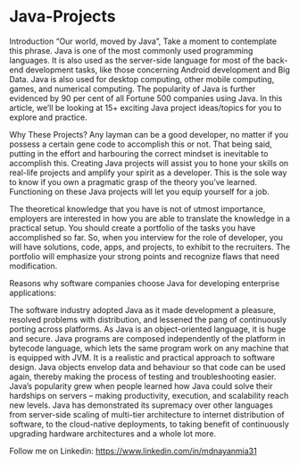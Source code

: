 # Java-Projects

Introduction
“Our world, moved by Java”, Take a moment to contemplate this phrase. Java is one of the most commonly used programming languages. It is also used as the server-side language for most of the back-end development tasks, like those concerning Android development and Big Data. Java is also used for desktop computing, other mobile computing, games, and numerical computing. The popularity of Java is further evidenced by 90 per cent of all Fortune 500 companies using Java. In this article, we’ll be looking at 15+ exciting Java project ideas/topics for you to explore and practice.

Why These Projects?
Any layman can be a good developer, no matter if you possess a certain gene code to accomplish this or not. That being said, putting in the effort and harbouring the correct mindset is inevitable to accomplish this. Creating Java projects will assist you to hone your skills on real-life projects and amplify your spirit as a developer. This is the sole way to know if you own a pragmatic grasp of the theory you’ve learned. Functioning on these Java projects will let you equip yourself for a job.

The theoretical knowledge that you have is not of utmost importance, employers are interested in how you are able to translate the knowledge in a practical setup. You should create a portfolio of the tasks you have accomplished so far. So, when you interview for the role of developer, you will have solutions, code, apps, and projects, to exhibit to the recruiters.
The portfolio will emphasize your strong points and recognize flaws that need modification.

Reasons why software companies choose Java for developing enterprise applications:

The software industry adopted Java as it made development a pleasure, resolved problems with distribution, and lessened the pang of continuously porting across platforms.
As Java is an object-oriented language, it is huge and secure. Java programs are composed independently of the platform in bytecode language, which lets the same program work on any machine that is equipped with JVM. It is a realistic and practical approach to software design. Java objects envelop data and behaviour so that code can be used again, thereby making the process of testing and troubleshooting easier.
Java’s popularity grew when people learned how Java could solve their hardships on servers – making productivity, execution, and scalability reach new levels.
Java has demonstrated its supremacy over other languages from server-side scaling of multi-tier architecture to internet distribution of software, to the cloud-native deployments, to taking benefit of continuously upgrading hardware architectures and a whole lot more.


Follow me on Linkedin:
https://www.linkedin.com/in/mdnayanmia31
